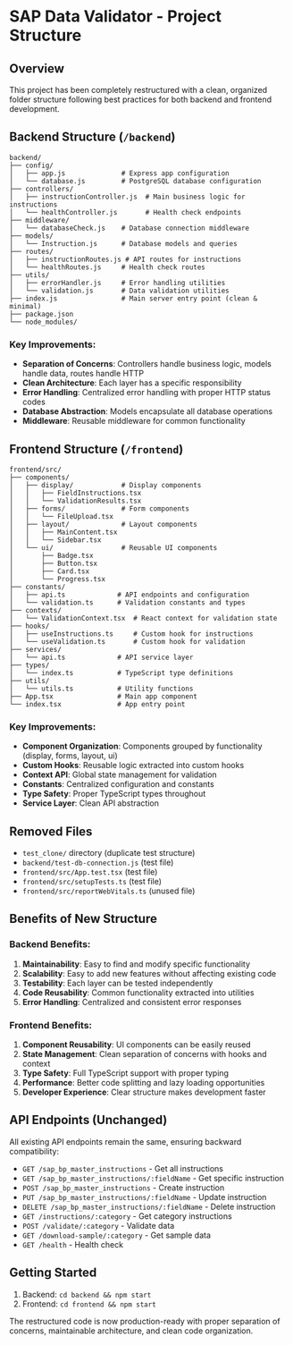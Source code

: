 # SAP Data Validator - Project Structure

## Overview
This project has been completely restructured with a clean, organized folder structure following best practices for both backend and frontend development.

## Backend Structure (`/backend`)

```
backend/
├── config/
│   ├── app.js              # Express app configuration
│   └── database.js         # PostgreSQL database configuration
├── controllers/
│   ├── instructionController.js  # Main business logic for instructions
│   └── healthController.js       # Health check endpoints
├── middleware/
│   └── databaseCheck.js    # Database connection middleware
├── models/
│   └── Instruction.js      # Database models and queries
├── routes/
│   ├── instructionRoutes.js # API routes for instructions
│   └── healthRoutes.js     # Health check routes
├── utils/
│   ├── errorHandler.js     # Error handling utilities
│   └── validation.js       # Data validation utilities
├── index.js                # Main server entry point (clean & minimal)
├── package.json
└── node_modules/
```

### Key Improvements:
- **Separation of Concerns**: Controllers handle business logic, models handle data, routes handle HTTP
- **Clean Architecture**: Each layer has a specific responsibility
- **Error Handling**: Centralized error handling with proper HTTP status codes
- **Database Abstraction**: Models encapsulate all database operations
- **Middleware**: Reusable middleware for common functionality

## Frontend Structure (`/frontend`)

```
frontend/src/
├── components/
│   ├── display/            # Display components
│   │   ├── FieldInstructions.tsx
│   │   └── ValidationResults.tsx
│   ├── forms/              # Form components
│   │   └── FileUpload.tsx
│   ├── layout/             # Layout components
│   │   ├── MainContent.tsx
│   │   └── Sidebar.tsx
│   └── ui/                 # Reusable UI components
│       ├── Badge.tsx
│       ├── Button.tsx
│       ├── Card.tsx
│       └── Progress.tsx
├── constants/
│   ├── api.ts             # API endpoints and configuration
│   └── validation.ts      # Validation constants and types
├── contexts/
│   └── ValidationContext.tsx  # React context for validation state
├── hooks/
│   ├── useInstructions.ts     # Custom hook for instructions
│   └── useValidation.ts       # Custom hook for validation
├── services/
│   └── api.ts             # API service layer
├── types/
│   └── index.ts           # TypeScript type definitions
├── utils/
│   └── utils.ts           # Utility functions
├── App.tsx                # Main app component
└── index.tsx              # App entry point
```

### Key Improvements:
- **Component Organization**: Components grouped by functionality (display, forms, layout, ui)
- **Custom Hooks**: Reusable logic extracted into custom hooks
- **Context API**: Global state management for validation
- **Constants**: Centralized configuration and constants
- **Type Safety**: Proper TypeScript types throughout
- **Service Layer**: Clean API abstraction

## Removed Files
- `test_clone/` directory (duplicate test structure)
- `backend/test-db-connection.js` (test file)
- `frontend/src/App.test.tsx` (test file)
- `frontend/src/setupTests.ts` (test file)
- `frontend/src/reportWebVitals.ts` (unused file)

## Benefits of New Structure

### Backend Benefits:
1. **Maintainability**: Easy to find and modify specific functionality
2. **Scalability**: Easy to add new features without affecting existing code
3. **Testability**: Each layer can be tested independently
4. **Code Reusability**: Common functionality extracted into utilities
5. **Error Handling**: Centralized and consistent error responses

### Frontend Benefits:
1. **Component Reusability**: UI components can be easily reused
2. **State Management**: Clean separation of concerns with hooks and context
3. **Type Safety**: Full TypeScript support with proper typing
4. **Performance**: Better code splitting and lazy loading opportunities
5. **Developer Experience**: Clear structure makes development faster

## API Endpoints (Unchanged)
All existing API endpoints remain the same, ensuring backward compatibility:
- `GET /sap_bp_master_instructions` - Get all instructions
- `GET /sap_bp_master_instructions/:fieldName` - Get specific instruction
- `POST /sap_bp_master_instructions` - Create instruction
- `PUT /sap_bp_master_instructions/:fieldName` - Update instruction
- `DELETE /sap_bp_master_instructions/:fieldName` - Delete instruction
- `GET /instructions/:category` - Get category instructions
- `POST /validate/:category` - Validate data
- `GET /download-sample/:category` - Get sample data
- `GET /health` - Health check

## Getting Started
1. Backend: `cd backend && npm start`
2. Frontend: `cd frontend && npm start`

The restructured code is now production-ready with proper separation of concerns, maintainable architecture, and clean code organization.

